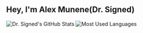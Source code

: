 <h2> Hey, I'm Alex Munene(Dr. Signed)</h2>

<img src='https://github-readme-stats.vercel.app/api?username=drsigned&show_icons=true&count_private=true&line_height=40&include_all_commits=true&hide_border=true&bg_color=0D1117&text_color=C9D1D9' align="left" alt="Dr. Signed's GitHub Stats"/>
<img src='https://github-readme-stats.vercel.app/api/top-langs/?username=drsigned&hide_langs_below=4&include_all_commits=true&hide_border=true&bg_color=0D1117&text_color=C9D1D9' alt="Most Used Languages"/>
